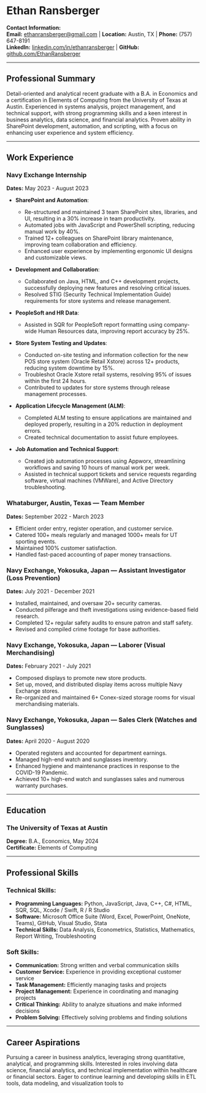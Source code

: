 # Ethan Ransberger

**Contact Information:**  
**Email:** ethanransberger@gmail.com | **Location:** Austin, TX | **Phone:** (757) 647-8191  
**LinkedIn:** [linkedin.com/in/ethanransberger](https://linkedin.com/in/ethanransberger) | **GitHub:** [github.com/EthanRansberger](https://github.com/EthanRansberger)

---

## Professional Summary

Detail-oriented and analytical recent graduate with a B.A. in Economics and a certification in Elements of Computing from the University of Texas at Austin. Experienced in systems analysis, project management, and technical support, with strong programming skills and a keen interest in business analytics, data science, and financial analytics. Proven ability in SharePoint development, automation, and scripting, with a focus on enhancing user experience and system efficiency.

---

## Work Experience

### Navy Exchange Internship
**Dates:** May 2023 - August 2023

- **SharePoint and Automation**:
  - Re-structured and maintained 3 team SharePoint sites, libraries, and UI, resulting in a 30% increase in team productivity.
  - Automated jobs with JavaScript and PowerShell scripting, reducing manual work by 40%.
  - Trained 12+ colleagues on SharePoint library maintenance, improving team collaboration and efficiency.
  - Enhanced user experience by implementing ergonomic UI designs and customizable views.

- **Development and Collaboration**:
  - Collaborated on Java, HTML, and C++ development projects, successfully deploying new features and resolving critical issues.
  - Resolved STIG (Security Technical Implementation Guide) requirements for store systems and release management.

- **PeopleSoft and HR Data**:
  - Assisted in SQR for PeopleSoft report formatting using company-wide Human Resources data, improving report accuracy by 25%.

- **Store System Testing and Updates**:
  - Conducted on-site testing and information collection for the new POS store system (Oracle Retail Xstore) across 12+ products, reducing system downtime by 15%.
  - Troubleshot Oracle Xstore retail systems, resolving 95% of issues within the first 24 hours.
  - Contributed to updates for store systems through release management processes.

- **Application Lifecycle Management (ALM)**:
  - Completed ALM testing to ensure applications are maintained and deployed properly, resulting in a 20% reduction in deployment errors.
  - Created technical documentation to assist future employees.

- **Job Automation and Technical Support**:
  - Created job automation processes using Appworx, streamlining workflows and saving 10 hours of manual work per week.
  - Assisted in technical support tickets and service requests regarding software, virtual machines (VMWare), and Active Directory troubleshooting.

### Whataburger, Austin, Texas — Team Member
**Dates:** September 2022 - March 2023

- Efficient order entry, register operation, and customer service.
- Catered 100+ meals regularly and managed 1000+ meals for UT sporting events.
- Maintained 100% customer satisfaction.
- Handled fast-paced accounting of paper money transactions.

### Navy Exchange, Yokosuka, Japan — Assistant Investigator (Loss Prevention)
**Dates:** July 2021 - December 2021

- Installed, maintained, and oversaw 20+ security cameras.
- Conducted pilferage and theft investigations using evidence-based field research.
- Completed 12+ regular safety audits to ensure patron and staff safety.
- Revised and compiled crime footage for base authorities.

### Navy Exchange, Yokosuka, Japan — Laborer (Visual Merchandising)
**Dates:** February 2021 - July 2021

- Composed displays to promote new store products.
- Set up, moved, and distributed display items across multiple Navy Exchange stores.
- Re-organized and maintained 6+ Conex-sized storage rooms for visual merchandising materials.

### Navy Exchange, Yokosuka, Japan — Sales Clerk (Watches and Sunglasses)
**Dates:** April 2020 - August 2020

- Operated registers and accounted for department earnings.
- Managed high-end watch and sunglasses inventory.
- Enhanced hygiene and maintenance practices in response to the COVID-19 Pandemic.
- Achieved 10+ high-end watch and sunglasses sales and numerous warranty purchases.

---

## Education

### The University of Texas at Austin
**Degree:** B.A., Economics, May 2024  
**Certificate:** Elements of Computing

---

## Professional Skills

### Technical Skills:
- **Programming Languages:** Python, JavaScript, Java, C++, C#, HTML, SQR, SQL, Xcode / Swift, R / R Studio
- **Software:** Microsoft Office Suite (Word, Excel, PowerPoint, OneNote, Teams), GitHub, Visual Studio, Stata
- **Technical Skills:** Data Analysis, Econometrics, Statistics, Mathematics, Report Writing, Troubleshooting

### Soft Skills:
- **Communication:** Strong written and verbal communication skills
- **Customer Service:** Experience in providing exceptional customer service
- **Task Management:** Efficiently managing tasks and projects
- **Project Management:** Experience in coordinating and managing projects
- **Critical Thinking:** Ability to analyze situations and make informed decisions
- **Problem Solving:** Effectively solving problems and finding solutions

---

## Career Aspirations

Pursuing a career in business analytics, leveraging strong quantitative, analytical, and programming skills. Interested in roles involving data science, financial analytics, and technical implementation within healthcare or financial sectors. Eager to continue learning and developing skills in ETL tools, data modeling, and visualization tools to
